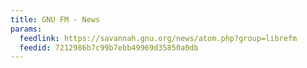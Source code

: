 ```yaml
---
title: GNU FM - News
params:
  feedlink: https://savannah.gnu.org/news/atom.php?group=librefm
  feedid: 7212986b7c99b7ebb49969d35850a0db
---
```

